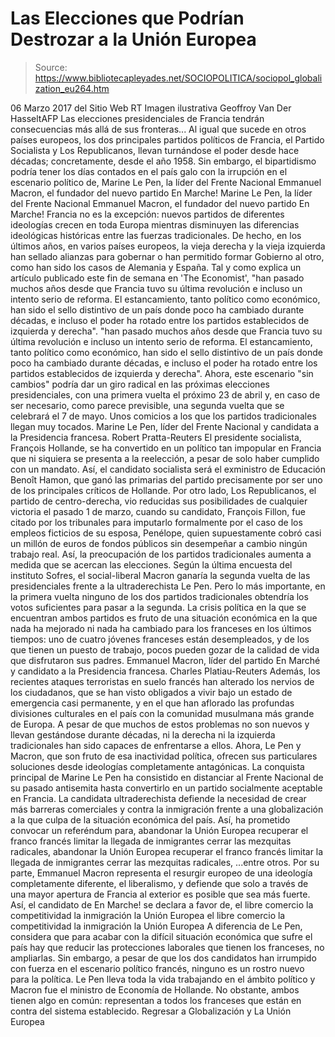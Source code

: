 # Las Elecciones que Podrían Destrozar a la Unión Europea

> Source: https://www.bibliotecapleyades.net/SOCIOPOLITICA/sociopol_globalization_eu264.htm

06 Marzo 2017
del Sitio Web RT
Imagen ilustrativa
Geoffroy Van Der HasseltAFP
Las elecciones presidenciales de Francia
tendrán consecuencias
más allá de sus fronteras...
Al igual que sucede en otros países europeos, los dos principales partidos políticos de Francia, el Partido Socialista y Los Republicanos, llevan turnándose el poder desde hace décadas; concretamente, desde el año 1958.
Sin embargo, el bipartidismo podría tener los días contados en el país galo con la irrupción en el escenario político de,
Marine Le Pen, la líder del Frente Nacional Emmanuel Macron, el fundador del nuevo partido En Marche!
Marine Le Pen, la líder del Frente Nacional
Emmanuel Macron, el fundador del nuevo partido En Marche!
Francia no es la excepción:
nuevos partidos de diferentes ideologías crecen en toda Europa mientras disminuyen las diferencias ideológicas históricas entre las fuerzas tradicionales.
De hecho, en los últimos años, en varios países europeos, la vieja derecha y la vieja izquierda han sellado alianzas para gobernar o han permitido formar Gobierno al otro, como han sido los casos de Alemania y España.
Tal y como explica un artículo publicado este fin de semana en 'The Economist',
"han pasado muchos años desde que Francia tuvo su última revolución e incluso un intento serio de reforma. El estancamiento, tanto político como económico, han sido el sello distintivo de un país donde poco ha cambiado durante décadas, e incluso el poder ha rotado entre los partidos establecidos de izquierda y derecha".
"han pasado muchos años desde que Francia tuvo su última revolución e incluso un intento serio de reforma.
El estancamiento, tanto político como económico, han sido el sello distintivo de un país donde poco ha cambiado durante décadas, e incluso el poder ha rotado entre los partidos establecidos de izquierda y derecha".
Ahora, este escenario "sin cambios" podría dar un giro radical en las próximas elecciones presidenciales, con una primera vuelta el próximo 23 de abril y, en caso de ser necesario, como parece previsible, una segunda vuelta que se celebrará el 7 de mayo.
Unos comicios a los que los partidos tradicionales llegan muy tocados.
Marine Le Pen,
líder del Frente Nacional
y candidata a la Presidencia francesa.
Robert Pratta-Reuters
El presidente socialista, François Hollande, se ha convertido en un político tan impopular en Francia que ni siquiera se presenta a la reelección, a pesar de solo haber cumplido con un mandato.
Así, el candidato socialista será el exministro de Educación Benoît Hamon, que ganó las primarias del partido precisamente por ser uno de los principales críticos de Hollande.
Por otro lado, Los Republicanos, el partido de centro-derecha, vio reducidas sus posibilidades de cualquier victoria el pasado 1 de marzo, cuando su candidato, François Fillon, fue citado por los tribunales para imputarlo formalmente por el caso de los empleos ficticios de su esposa, Penélope, quien supuestamente cobró casi un millón de euros de fondos públicos sin desempeñar a cambio ningún trabajo real.
Así, la preocupación de los partidos tradicionales aumenta a medida que se acercan las elecciones.
Según la última encuesta del instituto Sofres, el social-liberal Macron ganaría la segunda vuelta de las presidenciales frente a la ultraderechista Le Pen.
Pero lo más importante, en la primera vuelta ninguno de los dos partidos tradicionales obtendría los votos suficientes para pasar a la segunda.
La crisis política en la que se encuentran ambos partidos es fruto de una situación económica en la que nada ha mejorado ni nada ha cambiado para los franceses en los últimos tiempos:
uno de cuatro jóvenes franceses están desempleados, y de los que tienen un puesto de trabajo, pocos pueden gozar de la calidad de vida que disfrutaron sus padres.
Emmanuel Macron,
líder del partido En Marché
y candidato a la Presidencia francesa.
Charles Platiau-Reuters
Además, los recientes ataques terroristas en suelo francés han alterado los nervios de los ciudadanos, que se han visto obligados a vivir bajo un estado de emergencia casi permanente, y en el que han aflorado las profundas divisiones culturales en el país con la comunidad musulmana más grande de Europa.
A pesar de que muchos de estos problemas no son nuevos y llevan gestándose durante décadas, ni la derecha ni la izquierda tradicionales han sido capaces de enfrentarse a ellos.
Ahora, Le Pen y Macron, que son fruto de esa inactividad política, ofrecen sus particulares soluciones desde ideologías completamente antagónicas.
La conquista principal de Marine Le Pen ha consistido en distanciar al Frente Nacional de su pasado antisemita hasta convertirlo en un partido socialmente aceptable en Francia.
La candidata ultraderechista defiende la necesidad de crear más barreras comerciales y contra la inmigración frente a una globalización a la que culpa de la situación económica del país.
Así, ha prometido convocar un referéndum para,
abandonar la Unión Europea recuperar el franco francés limitar la llegada de inmigrantes cerrar las mezquitas radicales,
abandonar la Unión Europea
recuperar el franco francés
limitar la llegada de inmigrantes
cerrar las mezquitas radicales,
...entre otros.
Por su parte, Emmanuel Macron representa el resurgir europeo de una ideología completamente diferente, el liberalismo, y defiende que solo a través de una mayor apertura de Francia al exterior es posible que sea más fuerte.
Así, el candidato de En Marche! se declara a favor de,
el libre comercio la competitividad la inmigración la Unión Europea
el libre comercio
la competitividad
la inmigración
la Unión Europea
A diferencia de Le Pen, considera que para acabar con la difícil situación económica que sufre el país hay que reducir las protecciones laborales que tienen los franceses, no ampliarlas.
Sin embargo, a pesar de que los dos candidatos han irrumpido con fuerza en el escenario político francés, ninguno es un rostro nuevo para la política. Le Pen lleva toda la vida trabajando en el ámbito político y Macron fue el ministro de Economía de Hollande.
No obstante, ambos tienen algo en común:
representan a todos los franceses que están en contra del sistema establecido.
Regresar a Globalización y La Unión Europea
